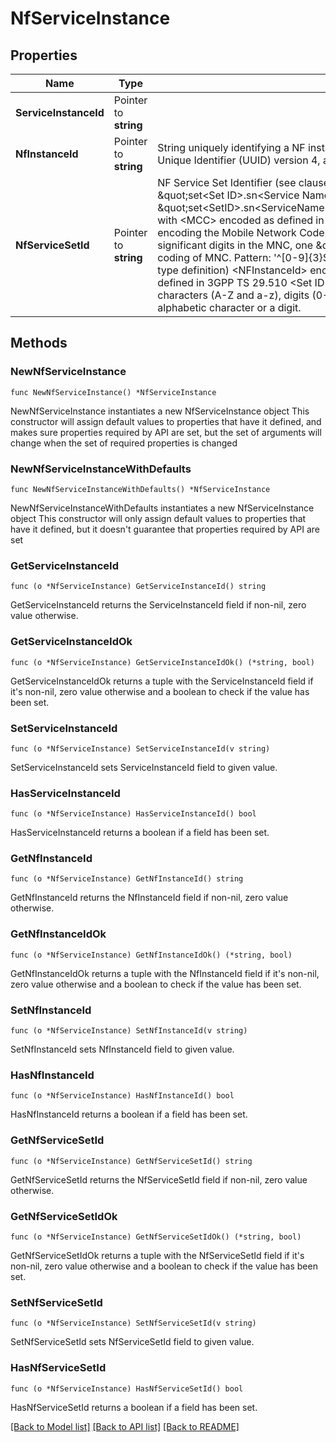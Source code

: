 # NfServiceInstance

## Properties

Name | Type | Description | Notes
------------ | ------------- | ------------- | -------------
**ServiceInstanceId** | Pointer to **string** |  | [optional] 
**NfInstanceId** | Pointer to **string** | String uniquely identifying a NF instance. The format of the NF Instance ID shall be a  Universally Unique Identifier (UUID) version 4, as described in IETF RFC 4122.   | [optional] 
**NfServiceSetId** | Pointer to **string** | NF Service Set Identifier (see clause 28.12 of 3GPP TS 23.003) formatted as the following  string \&quot;set&lt;Set ID&gt;.sn&lt;Service Name&gt;.nfi&lt;NF Instance ID&gt;.5gc.mnc&lt;MNC&gt;.mcc&lt;MCC&gt;\&quot;, or  \&quot;set&lt;SetID&gt;.sn&lt;ServiceName&gt;.nfi&lt;NFInstanceID&gt;.5gc.nid&lt;NID&gt;.mnc&lt;MNC&gt;.mcc&lt;MCC&gt;\&quot; with  &lt;MCC&gt; encoded as defined in clause 5.4.2 (\&quot;Mcc\&quot; data type definition)   &lt;MNC&gt; encoding the Mobile Network Code part of the PLMN, comprising 3 digits.    If there are only 2 significant digits in the MNC, one \&quot;0\&quot; digit shall be inserted    at the left side to fill the 3 digits coding of MNC.  Pattern: &#39;^[0-9]{3}$&#39; &lt;NID&gt; encoded as defined in clause 5.4.2 (\&quot;Nid\&quot; data type definition)  &lt;NFInstanceId&gt; encoded as defined in clause 5.3.2  &lt;ServiceName&gt; encoded as defined in 3GPP TS 29.510  &lt;Set ID&gt; encoded as a string of characters consisting of alphabetic    characters (A-Z and a-z), digits (0-9) and/or the hyphen (-) and that shall end    with either an alphabetic character or a digit.  | [optional] 

## Methods

### NewNfServiceInstance

`func NewNfServiceInstance() *NfServiceInstance`

NewNfServiceInstance instantiates a new NfServiceInstance object
This constructor will assign default values to properties that have it defined,
and makes sure properties required by API are set, but the set of arguments
will change when the set of required properties is changed

### NewNfServiceInstanceWithDefaults

`func NewNfServiceInstanceWithDefaults() *NfServiceInstance`

NewNfServiceInstanceWithDefaults instantiates a new NfServiceInstance object
This constructor will only assign default values to properties that have it defined,
but it doesn't guarantee that properties required by API are set

### GetServiceInstanceId

`func (o *NfServiceInstance) GetServiceInstanceId() string`

GetServiceInstanceId returns the ServiceInstanceId field if non-nil, zero value otherwise.

### GetServiceInstanceIdOk

`func (o *NfServiceInstance) GetServiceInstanceIdOk() (*string, bool)`

GetServiceInstanceIdOk returns a tuple with the ServiceInstanceId field if it's non-nil, zero value otherwise
and a boolean to check if the value has been set.

### SetServiceInstanceId

`func (o *NfServiceInstance) SetServiceInstanceId(v string)`

SetServiceInstanceId sets ServiceInstanceId field to given value.

### HasServiceInstanceId

`func (o *NfServiceInstance) HasServiceInstanceId() bool`

HasServiceInstanceId returns a boolean if a field has been set.

### GetNfInstanceId

`func (o *NfServiceInstance) GetNfInstanceId() string`

GetNfInstanceId returns the NfInstanceId field if non-nil, zero value otherwise.

### GetNfInstanceIdOk

`func (o *NfServiceInstance) GetNfInstanceIdOk() (*string, bool)`

GetNfInstanceIdOk returns a tuple with the NfInstanceId field if it's non-nil, zero value otherwise
and a boolean to check if the value has been set.

### SetNfInstanceId

`func (o *NfServiceInstance) SetNfInstanceId(v string)`

SetNfInstanceId sets NfInstanceId field to given value.

### HasNfInstanceId

`func (o *NfServiceInstance) HasNfInstanceId() bool`

HasNfInstanceId returns a boolean if a field has been set.

### GetNfServiceSetId

`func (o *NfServiceInstance) GetNfServiceSetId() string`

GetNfServiceSetId returns the NfServiceSetId field if non-nil, zero value otherwise.

### GetNfServiceSetIdOk

`func (o *NfServiceInstance) GetNfServiceSetIdOk() (*string, bool)`

GetNfServiceSetIdOk returns a tuple with the NfServiceSetId field if it's non-nil, zero value otherwise
and a boolean to check if the value has been set.

### SetNfServiceSetId

`func (o *NfServiceInstance) SetNfServiceSetId(v string)`

SetNfServiceSetId sets NfServiceSetId field to given value.

### HasNfServiceSetId

`func (o *NfServiceInstance) HasNfServiceSetId() bool`

HasNfServiceSetId returns a boolean if a field has been set.


[[Back to Model list]](../README.md#documentation-for-models) [[Back to API list]](../README.md#documentation-for-api-endpoints) [[Back to README]](../README.md)


